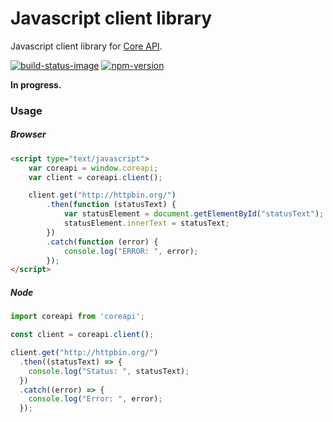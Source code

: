 # Javascript client library

Javascript client library for [Core API][core-api].

[![build-status-image]][travis]
[![npm-version]][npm]

**In progress.**

[core-api]: https://github.com/core-api/core-api/
[build-status-image]: https://secure.travis-ci.org/core-api/javascript-client.svg?branch=master
[travis]: http://travis-ci.org/core-api/javascript-client?branch=master
[npm-version]: https://badge.fury.io/js/coreapi.svg
[npm]: http://badge.fury.io/js/coreapi


### Usage

##### Browser
  
```html
<script type="text/javascript">
    var coreapi = window.coreapi;
    var client = coreapi.client();

    client.get("http://httpbin.org/")
        .then(function (statusText) {
            var statusElement = document.getElementById("statusText");
            statusElement.innerText = statusText;
        })
        .catch(function (error) {
            console.log("ERROR: ", error);
        });
</script>
```

##### Node

```javascript    
import coreapi from 'coreapi';

const client = coreapi.client();

client.get("http://httpbin.org/")
  .then((statusText) => {
    console.log("Status: ", statusText);
  })
  .catch((error) => {
    console.log("Error: ", error);
  });
```
